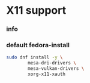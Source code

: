 # X11 support

### info

### default fedora-install
```sh
sudo dnf install -y \
        mesa-dri-drivers \
        mesa-vulkan-drivers \
        xorg-x11-xauth
```
